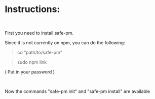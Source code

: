 # Instructions:

<br/>

First you need to install safe-pm.

Since it is not currently on npm, you can do the following:

> cd "path/to/safe-pm"

> sudo npm link

( Put in your password )

<br/>

Now the commands "safe-pm init" and "safe-pm install" are available